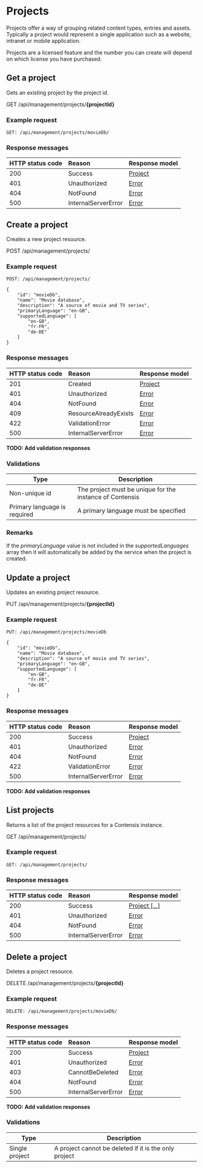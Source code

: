 # Projects
Projects offer a way of grouping related content types, entries and assets. Typically a project would represent a single application such as a website, intranet or mobile application.

Projects are a licensed feature and the number you can create will depend on which license you have purchased.


## Get a project

Gets an existing project by the project id.

<span class="label label--get">GET</span> /api/management/projects/**{projectId}**

### Example request

```http
GET: /api/management/projects/movieDb/
```

### Response messages

| HTTP status code | Reason | Response model |
|:-|:-|:-|
| 200 | Success | [Project](/model/project.md) |
| 401 | Unauthorized | [Error](/key-concepts/errors.md) |
| 404 | NotFound | [Error](/key-concepts/errors.md) |
| 500 | InternalServerError | [Error](/key-concepts/errors.md) |



## Create a project

Creates a new project resource.

<span class="label label--post">POST</span> /api/management/projects/

### Example request

```http
POST: /api/management/projects/

{
    "id": "movieDb",
    "name": "Movie database",
    "description": "A source of movie and TV series",
    "primaryLanguage": "en-GB",
    "supportedLanguage": [
        "en-GB",
        "fr-FR",
        "de-DE"
    ]
}
```

### Response messages

| HTTP status code | Reason | Response model |
|:-|:-|:-|
| 201 | Created | [Project](/model/project.md) |
| 401 | Unauthorized | [Error](/key-concepts/errors.md) |
| 404 | NotFound | [Error](/key-concepts/errors.md) |
| 409 | ResourceAlreadyExists | [Error](/key-concepts/errors.md) |
| 422 | ValidationError | [Error](/key-concepts/errors.md) |
| 500 | InternalServerError | [Error](/key-concepts/errors.md) |

**TODO: Add validation responses**

### Validations

| Type | Description |
|-|-|
| Non-unique id | The project must be unique for the instance of Contensis |
| Primary language is required | A primary language must be specified |

### Remarks

If the *primaryLanguage* value is not included in the *supportedLanguages* array then it will automatically be added by the service when the project is created.


## Update a project

Updates an existing project resource.

<span class="label label--put">PUT</span> /api/management/projects/**{projectId}**

### Example request

```http
PUT: /api/management/projects/movieDb

{
    "id": "movieDb",
    "name": "Movie database",
    "description": "A source of movie and TV series",
    "primaryLanguage": "en-GB",
    "supportedLanguage": [
        "en-GB",
        "fr-FR",
        "de-DE"
    ]
}
```

### Response messages

| HTTP status code | Reason | Response model |
|:-|:-|:-|
| 200 | Success | [Project](/model/project.md) |
| 401 | Unauthorized | [Error](/key-concepts/errors.md) |
| 404 | NotFound | [Error](/key-concepts/errors.md) |
| 422 | ValidationError | [Error](/key-concepts/errors.md) |
| 500 | InternalServerError | [Error](/key-concepts/errors.md) |


**TODO: Add validation responses**





## List projects

Returns a list of the project resources for a Contensis instance.

<span class="label label--get">GET</span> /api/management/projects/

### Example request

```http
GET: /api/management/projects/
```


### Response messages

| HTTP status code | Reason | Response model |
|:-|:-|:-|
| 200 | Success | [Project [...]](/model/project.md) |
| 401 | Unauthorized | [Error](/key-concepts/errors.md) |
| 404 | NotFound | [Error](/key-concepts/errors.md) |
| 500 | InternalServerError | [Error](/key-concepts/errors.md) |





## Delete a project

Deletes a project resource.

<span class="label label--delete">DELETE</span> /api/management/projects/**{projectId}**

### Example request

```http
DELETE: /api/management/projects/movieDb/
```

### Response messages

| HTTP status code | Reason | Response model |
|:-|:-|:-|
| 200 | Success | [Project](/model/project.md) |
| 401 | Unauthorized | [Error](/key-concepts/errors.md) |
| 403 | CannotBeDeleted | [Error](/key-concepts/errors.md) |
| 404 | NotFound | [Error](/key-concepts/errors.md) |
| 500 | InternalServerError | [Error](/key-concepts/errors.md) |

**TODO: Add validation responses**

### Validations

| Type | Description |
|-|-|
| Single project | A project cannot be deleted if it is the only project |